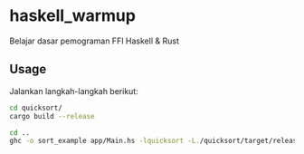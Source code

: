 # haskell_warmup

Belajar dasar pemograman FFI Haskell &amp; Rust

## Usage

Jalankan langkah-langkah berikut:

```bash
cd quicksort/
cargo build --release

cd ..
ghc -o sort_example app/Main.hs -lquicksort -L./quicksort/target/release
```

